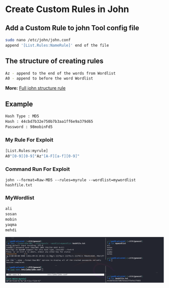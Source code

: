 
# Create Custom Rules in John

## Add a Custom Rule to john Tool config file
```bash
sudo nano /etc/john/john.conf
append '[List.Rules:NameRule]' end of the file
```
## The structure of creating rules
```bash
Az - append to the end of the words from Wordlist 
A0 - append to before the word Wordlist
```
**More:** [Full john structure rule](https://www.openwall.com/john/doc/RULES.shtml)
## Example
```bash
Hash Type : MD5
Hash : 44cbd7b32e750b7b3aa1ff6e9a379d65
Password : 98mobinFd5
```
### My Rule For Exploit 
```bash
[List.Rules:myrule]
A0"[0-9][0-9]"Az"[A-F][a-f][0-9]"
```
### Command Run For Exploit
```
john --format=Raw-MD5 --rules=myrule --wordlist=mywordlist hashfile.txt
```
### MyWordlist
```bash
ali
sosan
mobin
yaqma
mehdi
```

<img src="https://github.com/solcoteh/Full_Tricks/blob/Tricks/John-Rule.PNG" width="1000">
